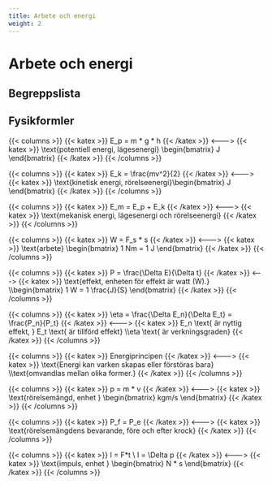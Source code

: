 ```yaml
---
title: Arbete och energi
weight: 2
---
```


# Arbete och energi

## Begreppslista

## Fysikformler

<!--- POTENTIELL ENERGI, LÄGESENERGI --->
{{< columns >}}
{{< katex >}}
E_p = m * g * h
{{< /katex >}}
<--->
{{< katex >}}
\text{potentiell energi, lägesenergi} \begin{bmatrix}
    J
\end{bmatrix}
{{< /katex >}}
{{< /columns >}}

<!--- KINETISK ENERGI, RÖRELSEENERGI --->
{{< columns >}}
{{< katex >}}
E_k = \frac{mv^2}{2}
{{< /katex >}}
<--->
{{< katex >}}
\text{kinetisk energi, rörelseenergi}\begin{bmatrix}
    J
\end{bmatrix}
{{< /katex >}}
{{< /columns >}}

<!--- MEKANISK ENERGI, LÄGESENERGI OCH RÖRELSEENERGI --->
{{< columns >}}
{{< katex >}}
E_m = E_p + E_k
{{< /katex >}}
<--->
{{< katex >}}
\text{mekanisk energi, lägesenergi och rörelseenergi}
{{< /katex >}}
{{< /columns >}}

<!--- ARBETE --->
{{< columns >}}
{{< katex >}}
W = F_s * s
{{< /katex >}}
<--->
{{< katex >}}
\text{arbete} \begin{bmatrix}
    1 Nm = 1 J
\end{bmatrix}
{{< /katex >}}
{{< /columns >}}

<!--- EFFEKT --->
{{< columns >}}
{{< katex >}}
P = \frac{\Delta E}{\Delta t}
{{< /katex >}}
<--->
{{< katex >}}
\text{effekt, enheten för effekt är watt (W).}
\\\begin{bmatrix}
    1 W = 1 \frac{J}{S}
\end{bmatrix}
{{< /katex >}}
{{< /columns >}}

<!--- VERKNINGSGRAD --->
{{< columns >}}
{{< katex >}}
\eta = \frac{\Delta E_n}{\Delta E_t} = \frac{P_n}{P_t}
{{< /katex >}}
<--->
{{< katex >}}
E_n \text{ är nyttig effekt, } E_t \text{ är tillförd effekt}
\\\eta \text{ är verkningsgraden}
{{< /katex >}}
{{< /columns >}}

<!--- ENERGIPRINCIPEN --->
{{< columns >}}
{{< katex >}}
Energiprincipen
{{< /katex >}}
<--->
{{< katex >}}
\text{Energi kan varken skapas eller förstöras bara}
\\\text{omvandlas mellan olika former.}
{{< /katex >}}
{{< /columns >}}

<!--- RÖRELSEMÄNGD --->
{{< columns >}}
{{< katex >}}
p = m * v
{{< /katex >}}
<--->
{{< katex >}}
\text{rörelsemängd, enhet } \begin{bmatrix}
    kgm/s
\end{bmatrix}
{{< /katex >}}
{{< /columns >}}

<!--- RÖRELSEMÄNGDENS BEVARANDE --->
{{< columns >}}
{{< katex >}}
P_f = P_e
{{< /katex >}}
<--->
{{< katex >}}
\text{rörelsemängdens bevarande, före och efter krock}
{{< /katex >}}
{{< /columns >}}

<!--- IMPULS --->
{{< columns >}}
{{< katex >}}
I = F*t
\\ I = \Delta p
{{< /katex >}}
<--->
{{< katex >}}
\text{impuls, enhet } \begin{bmatrix}
    N * s
\end{bmatrix}
{{< /katex >}}
{{< /columns >}}